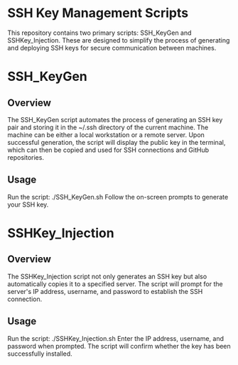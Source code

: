 # SSH Key Management Scripts
This repository contains two primary scripts: SSH_KeyGen and SSHKey_Injection. These are designed to simplify the process of generating and deploying SSH keys for secure communication between machines.

# SSH_KeyGen
## Overview
The SSH_KeyGen script automates the process of generating an SSH key pair and storing it in the ~/.ssh directory of the current machine. The machine can be either a local workstation or a remote server. Upon successful generation, the script will display the public key in the terminal, which can then be copied and used for SSH connections and GitHub repositories.

## Usage
Run the script: ./SSH_KeyGen.sh
Follow the on-screen prompts to generate your SSH key.

# SSHKey_Injection
## Overview
The SSHKey_Injection script not only generates an SSH key but also automatically copies it to a specified server. The script will prompt for the server's IP address, username, and password to establish the SSH connection.

## Usage
Run the script: ./SSHKey_Injection.sh
Enter the IP address, username, and password when prompted.
The script will confirm whether the key has been successfully installed.
